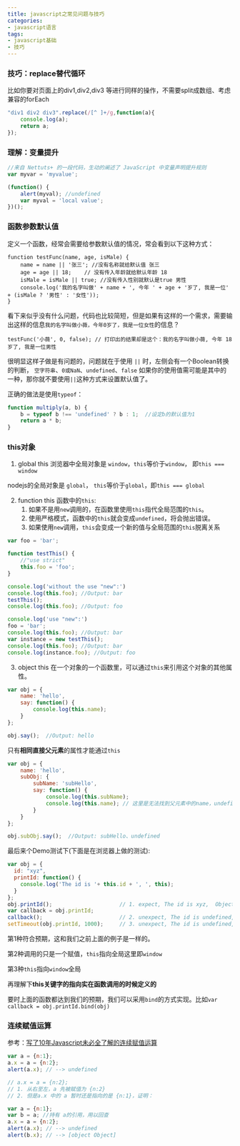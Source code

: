 ```yaml
---
title: javascript之常见问题与技巧
categories:
- javascript语言
tags:
- javascript基础
- 技巧
---
```


### 技巧：replace替代循环
比如你要对页面上的div1,div2,div3 等进行同样的操作，不需要split成数组、考虑兼容的forEach
```javascript
"div1 div2 div3".replace(/[^ ]+/g,function(a){
    console.log(a);
    return a;
});
```

### 理解：变量提升
```javascript
//来自 Nettuts+ 的一段代码，生动的阐述了 JavaScript 中变量声明提升规则
var myvar = 'myvalue';

(function() {
    alert(myval); //undefined
    var myval = 'local value';
})();
```

### 函数参数默认值
定义一个函数，经常会需要给参数默认值的情况，常会看到以下这种方式：
```
function testFunc(name, age, isMale) {
    name = name || '张三'; //没有名称就给默认值 张三
    age = age || 18;    // 没有传入年龄就给默认年龄 18
    isMale = isMale || true; //没有传入性别就默认是true 男性 
    console.log('我的名字叫做' + name + ', 今年 ' + age + '岁了, 我是一位' + (isMale ? '男性' : '女性'));
}
```
看下来似乎没有什么问题，代码也比较简短，但是如果有这样的一个需求，需要输出这样的信息`我的名字叫做小薇，今年0岁了，我是一位女性`的信息？ 
```
testFunc('小薇', 0, false); // 打印出的结果却是这个：我的名字叫做小薇, 今年 18岁了, 我是一位男性
```
很明显这样子做是有问题的，问题就在于使用 `||` 时，左侧会有一个Boolean转换的判断， `空字符串`、`0或NaN`、`undefined`、`false` 如果你的使用值需可能是其中的一种，那你就不要使用`||`这种方式来设置默认值了。

正确的做法是使用`typeof`：
``` javascript
function multiply(a, b) {
    b = typeof b !== 'undefined' ? b : 1;  //设定b的默认值为1
    return a * b;
}
```

### this对象
1. global this
浏览器中全局对象是 `window`，`this`等价于`window`， 即`this === window`

nodejs的全局对象是 `global`， `this`等价于`global`，即`this === global`

2. function this
函数中的`this`:
    1. 如果不是用`new`调用的，在函数里使用`this`指代全局范围的`this`。
    2. 使用严格模式，函数中的`this`就会变成`undefined`，将会抛出错误。
    3. 如果使用`new`调用，`this`会变成一个新的值与全局范围的`this`脱离关系
``` javascript
var foo = 'bar';

function testThis() {
    //"use strict"
    this.foo = 'foo';
}

console.log('without the use "new":')
console.log(this.foo); //Output: bar
testThis();
console.log(this.foo); //Output: foo

console.log('use "new":')
foo = 'bar';
console.log(this.foo); //Output: bar
var instance = new testThis();
console.log(this.foo); //Output: bar
console.log(instance.foo); //Output: foo
```

3. object this
在一个对象的一个函数里，可以通过`this`来引用这个对象的其他属性。
``` javascript
var obj = {
    name: 'hello',
    say: function() { 
        console.log(this.name);
    }
};

obj.say();  //Output: hello
```
只有**相同直接父元素**的属性才能通过`this`
``` javascript
var obj = {
    name: 'hello',
    subObj: {
        subName: 'subHello',
        say: function() {
            console.log(this.subName);
            console.log(this.name); // 这里是无法找到父元素中的name，undefined
        }
    }
};

obj.subObj.say();  //Output: subHello、undefined
```
最后来个Demo测试下(下面是在浏览器上做的测试):
``` javascript
var obj = {
  id: "xyz",
  printId: function() {
    console.log('The id is '+ this.id + ', ', this);
  }
};
obj.printId();                     // 1. expect, The id is xyz,  Object {id: "xyz"}
var callback = obj.printId;
callback();                        // 2. unexpect, The id is undefined,  Window {external: ....
setTimeout(obj.printId, 1000);     // 3. unexpect, The id is undefined,  Window {external: ....
```
第1种符合预期，这和我们之前上面的例子是一样的。

第2种调用的只是一个赋值，`this`指向全局这里即`window`

第3种`this`指向`window`全局

再理解下**this关键字的指向实在函数调用的时候定义的**

要时上面的函数都达到我们的预期，我们可以采用`bind`的方式实现。比如`var callback = obj.printId.bind(obj)`

### 连续赋值运算
参考：[写了10年Javascript未必全了解的连续赋值运算](http://www.iteye.com/topic/785445)
```javascript
var a = {n:1};
a.x = a = {n:2};
alert(a.x); // --> undefined

// a.x = a = {n:2};
// 1. 从右至左，a 先被赋值为 {n:2}
// 2. 但是a.x 中的 a 暂时还是指向的是 {n:1}，证明：

var a = {n:1};
var b = a; //持有 a的引用，用以回查
a.x = a = {n:2};
alert(a.x); // --> undefined
alert(b.x); // --> [object Object]
```